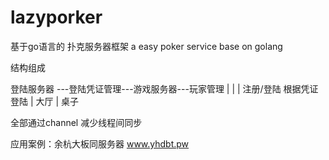 # lazyporker
基于go语言的 扑克服务器框架   a easy poker service base on golang

结构组成

登陆服务器 ---登陆凭证管理---游戏服务器---玩家管理
    |                             |			 |
注册/登陆					 根据凭证登陆	 |
										   大厅
											 |
										    桌子
											
全部通过channel 减少线程间同步  

应用案例：余杭大板同服务器 www.yhdbt.pw